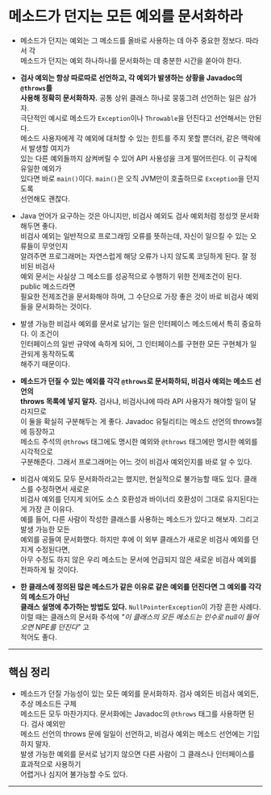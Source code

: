 # 메소드가 던지는 모든 예외를 문서화하라

- 메소드가 던지는 예외는 그 메소드를 올바로 사용하는 데 아주 중요한 정보다. 따라서 각  
  메소드가 던지는 예외 하나하나를 문서화하는 데 충분한 시간을 쏟아야 한다.

- **검사 예외는 항상 따로따로 선언하고, 각 예외가 발생하는 상황을 Javadoc의 `@throws`를**  
  **사용해 정확히 문서화하자.** 공통 상위 클래스 하나로 뭉뚱그려 선언하는 일은 삼가자.  
  극단적인 예시로 메소드가 `Exception`이나 `Throwable`을 던진다고 선언해서는 안된다.  
  메소드 사용자에게 각 예외에 대처할 수 있는 힌트를 주지 못할 뿐더러, 같은 맥락에서 발생할 여지가  
  있는 다른 예외들까지 삼켜버릴 수 있어 API 사용성을 크게 떨어뜨린다. 이 규칙에 유일한 예외가  
  있다면 바로 `main()`이다. `main()`은 오직 JVM만이 호출하므로 `Exception`을 던지도록  
  선언해도 괜찮다.

- Java 언어가 요구하는 것은 아니지만, 비검사 예외도 검사 예외처럼 정성껏 문서화해두면 좋다.  
  비검사 예외는 일반적으로 프로그래밍 오류를 뜻하는데, 자신이 일으킬 수 있는 오류들이 무엇인지  
  알려주면 프로그래머는 자연스럽게 해당 오류가 나지 않도록 코딩하게 된다. 잘 정비된 비검사  
  예외 문서는 사실상 그 메소드를 성공적으로 수행하기 위한 전제조건이 된다. public 메소드라면  
  필요한 전제조건을 문서화해야 하며, 그 수단으로 가장 좋은 것이 바로 비검사 예외들을 문서화하는 것이다.

- 발생 가능한 비검사 예외를 문서로 남기는 일은 인터페이스 메소드에서 특히 중요하다. 이 조건이  
  인터페이스의 일반 규약에 속하게 되어, 그 인터페이스를 구현한 모든 구현체가 일관되게 동작하도록  
  해주기 때문이다.

- **메소드가 던질 수 있는 예외를 각각 `@throws`로 문서화하되, 비검사 예외는 메소드 선언의**  
  **throws 목록에 넣지 말자.** 검사냐, 비검사냐에 따라 API 사용자가 해야할 일이 달라지므로  
  이 둘을 확실히 구분해두는 게 좋다. Javadoc 유틸리티는 메소드 선언의 throws절에 등장하고  
  메소드 주석의 `@throws` 태그에도 명시한 예외와 `@throws` 태그에만 명시한 예외를 시각적으로  
  구분해준다. 그래서 프로그래머는 어느 것이 비검사 예외인지를 바로 알 수 있다.

- 비검사 예외도 모두 문서화하라고는 했지만, 현실적으로 불가능할 때도 있다. 클래스를 수정하면서 새로운  
  비검사 예외를 던지게 되어도 소스 호환성과 바이너리 호환성이 그대로 유지된다는 게 가장 큰 이유다.  
  예를 들어, 다른 사람이 작성한 클래스를 사용하는 메소드가 있다고 해보자. 그리고 발생 가능한 모든  
  예외를 공들여 문서화했다. 하지만 후에 이 외부 클래스가 새로운 비검사 예외를 던지게 수정된다면,  
  아무 수정도 하지 않은 우리 메소드는 문서에 언급되지 않은 새로운 비검사 예외를 전파하게 될 것이다.

- **한 클래스에 정의된 많은 메소드가 같은 이유로 같은 예외를 던진다면 그 예외를 각각의 메소드가 아닌**  
  **클래스 설명에 추가하는 방법도 있다.** `NullPointerException`이 가장 흔한 사례다.  
  이럴 때는 클래스의 문서화 주석에 _"이 클래스의 모든 메소드는 인수로 null이 들어오면 NPE를 던진다"_ 고  
  적어도 좋다.

---

## 핵심 정리

- 메소드가 던질 가능성이 있는 모든 예외를 문서화하자. 검사 예외든 비검사 예외든, 추상 메소드든 구체  
  메소드든 모두 마찬가지다. 문서화에는 Javadoc의 `@throws` 태그를 사용하면 된다. 검사 예외만  
  메소드 선언의 throws 문에 일일이 선언하고, 비검사 예외는 메소드 선언에는 기입하지 말자.  
  발생 가능한 예외를 문서로 남기지 않으면 다른 사람이 그 클래스나 인터페이스를 효과적으로 사용하기  
  어렵거나 심지어 불가능할 수도 있다.

---
